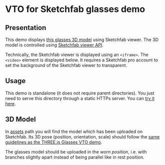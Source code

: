 # VTO for Sketchfab glasses demo


## Presentation

This demo displays [this glasses 3D model](https://sketchfab.com/3d-models/glasses2-96bb6b6ef7664d2a936192f138fa0507) using Sketchfab viewer.
The 3D model is controlled using [Sketchfab viewer API](https://sketchfab.com/developers/viewer).

Technically, the Sketchfab viewer is displayed using an `<iframe>`. The `<video>` element is displayed below.
It requires a Sketchfab pro account to set the background of the Sketchfab viewer to transparent.


## Usage

This demo is standalone (it does not require parent directories). You just need to serve this directory through a static HTTPs server. You can [try it here](https://webar.rocks/demos/face/VTO4Sketchfab/glasses/).


## 3D Model

In [assets](assets) path you will find the model which has been uploaded on Sketchfab.
Its 3D pose (position, orientation, scale) should follow the [same guidelines as the THREE.js Glasses VTO demo](/demos/VTOGlasses#positioning-and-scaling).

The glasses model should be uploaded in the *worn position*, i.e. with branches slightly apart instead of being parallel like in rest position.
